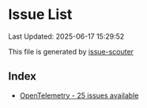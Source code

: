 # Issue List

Last Updated: 2025-06-17 15:29:52

This file is generated by [issue-scouter](https://github.com/ymtdzzz/issue-scouter)

## Index

- [OpenTelemetry - 25 issues available](./issues/OpenTelemetry.md)
